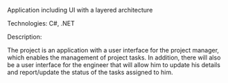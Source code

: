 Application including UI with a layered architecture

Technologies: C#, .NET

Description: 


The project is an application with a user interface for the project manager,
which enables the management of project tasks. 
In addition, there will also be a user interface for the engineer
that will allow him to update his details and report/update the status of the tasks assigned to him.


